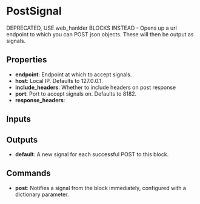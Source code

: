 PostSignal
==========
DEPRECATED, USE web_hanlder BLOCKS INSTEAD - Opens up a url endpoint to which you can POST json objects. These will then be output as signals.

Properties
----------
- **endpoint**: Endpoint at which to accept signals.
- **host**: Local IP. Defaults to 127.0.0.1.
- **include_headers**: Whether to include headers on post response
- **port**: Port to accept signals on. Defaults to 8182.
- **response_headers**: 

Inputs
------

Outputs
-------
- **default**: A new signal for each successful POST to this block.

Commands
--------
- **post**: Notifies a signal from the block immediately, configured with a dictionary parameter.

